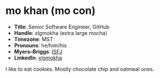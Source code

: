 # mo khan (mo con)

- **Title**: Senior Software Engineer, GitHub
- **Handle**: xlgmokha (extra large mocha)
- **Timezone**: MST
- **Pronouns**: he/him/his
- **Myers–Briggs**: [ISFJ](https://www.16personalities.com/isfj-personality)
- **LinkedIn**: [xlgmokha](https://www.linkedin.com/in/xlgmokha/)

I like to eat cookies. Mostly chocolate chip and oatmeal ones.
